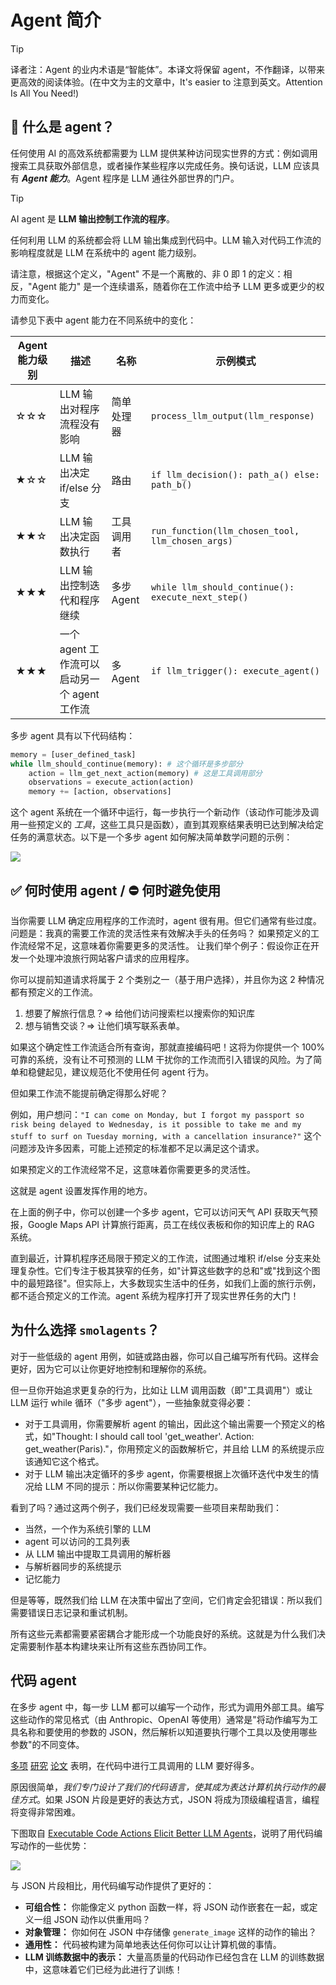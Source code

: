 # Agent 简介

> [!TIP]
> 译者注：Agent 的业内术语是“智能体”。本译文将保留 agent，不作翻译，以带来更高效的阅读体验。(在中文为主的文章中，It's easier to 注意到英文。Attention Is All You Need!)

## 🤔 什么是 agent？

任何使用 AI 的高效系统都需要为 LLM 提供某种访问现实世界的方式：例如调用搜索工具获取外部信息，或者操作某些程序以完成任务。换句话说，LLM 应该具有 **_Agent 能力_**。Agent 程序是 LLM 通往外部世界的门户。

> [!TIP]
> AI agent 是 **LLM 输出控制工作流的程序**。

任何利用 LLM 的系统都会将 LLM 输出集成到代码中。LLM 输入对代码工作流的影响程度就是 LLM 在系统中的 agent 能力级别。

请注意，根据这个定义，"Agent" 不是一个离散的、非 0 即 1 的定义：相反，"Agent 能力" 是一个连续谱系，随着你在工作流中给予 LLM 更多或更少的权力而变化。

请参见下表中 agent 能力在不同系统中的变化：

| Agent 能力级别 | 描述                                           | 名称       | 示例模式                                           |
| ------------ | ---------------------------------------------- | ---------- | -------------------------------------------------- |
| ☆☆☆          | LLM 输出对程序流程没有影响                     | 简单处理器 | `process_llm_output(llm_response)`                 |
| ★☆☆          | LLM 输出决定 if/else 分支                      | 路由       | `if llm_decision(): path_a() else: path_b()`       |
| ★★☆          | LLM 输出决定函数执行                           | 工具调用者 | `run_function(llm_chosen_tool, llm_chosen_args)`   |
| ★★★          | LLM 输出控制迭代和程序继续                     | 多步 Agent | `while llm_should_continue(): execute_next_step()` |
| ★★★          | 一个 agent 工作流可以启动另一个 agent 工作流 | 多 Agent   | `if llm_trigger(): execute_agent()`                |

多步 agent 具有以下代码结构：

```python
memory = [user_defined_task]
while llm_should_continue(memory): # 这个循环是多步部分
    action = llm_get_next_action(memory) # 这是工具调用部分
    observations = execute_action(action)
    memory += [action, observations]
```

这个 agent 系统在一个循环中运行，每一步执行一个新动作（该动作可能涉及调用一些预定义的 *工具*，这些工具只是函数），直到其观察结果表明已达到解决给定任务的满意状态。以下是一个多步 agent 如何解决简单数学问题的示例：

<div class="flex justify-center">
    <img src="https://huggingface.co/datasets/huggingface/documentation-images/resolve/main/transformers/Agent_ManimCE.gif"/>
</div>

## ✅ 何时使用 agent / ⛔ 何时避免使用

当你需要 LLM 确定应用程序的工作流时，agent 很有用。但它们通常有些过度。问题是：我真的需要工作流的灵活性来有效解决手头的任务吗？
如果预定义的工作流经常不足，这意味着你需要更多的灵活性。
让我们举个例子：假设你正在开发一个处理冲浪旅行网站客户请求的应用程序。

你可以提前知道请求将属于 2 个类别之一（基于用户选择），并且你为这 2 种情况都有预定义的工作流。

1. 想要了解旅行信息？⇒ 给他们访问搜索栏以搜索你的知识库
2. 想与销售交谈？⇒ 让他们填写联系表单。

如果这个确定性工作流适合所有查询，那就直接编码吧！这将为你提供一个 100% 可靠的系统，没有让不可预测的 LLM 干扰你的工作流而引入错误的风险。为了简单和稳健起见，建议规范化不使用任何 agent 行为。

但如果工作流不能提前确定得那么好呢？

例如，用户想问：`"I can come on Monday, but I forgot my passport so risk being delayed to Wednesday, is it possible to take me and my stuff to surf on Tuesday morning, with a cancellation insurance?"` 这个问题涉及许多因素，可能上述预定的标准都不足以满足这个请求。

如果预定义的工作流经常不足，这意味着你需要更多的灵活性。

这就是 agent 设置发挥作用的地方。

在上面的例子中，你可以创建一个多步 agent，它可以访问天气 API 获取天气预报，Google Maps API 计算旅行距离，员工在线仪表板和你的知识库上的 RAG 系统。

直到最近，计算机程序还局限于预定义的工作流，试图通过堆积 if/else 分支来处理复杂性。它们专注于极其狭窄的任务，如"计算这些数字的总和"或"找到这个图中的最短路径"。但实际上，大多数现实生活中的任务，如我们上面的旅行示例，都不适合预定义的工作流。agent 系统为程序打开了现实世界任务的大门！

## 为什么选择 `smolagents`？

对于一些低级的 agent 用例，如链或路由器，你可以自己编写所有代码。这样会更好，因为它可以让你更好地控制和理解你的系统。

但一旦你开始追求更复杂的行为，比如让 LLM 调用函数（即"工具调用"）或让 LLM 运行 while 循环（"多步 agent"），一些抽象就变得必要：

- 对于工具调用，你需要解析 agent 的输出，因此这个输出需要一个预定义的格式，如"Thought: I should call tool 'get_weather'. Action: get_weather(Paris)."，你用预定义的函数解析它，并且给 LLM 的系统提示应该通知它这个格式。
- 对于 LLM 输出决定循环的多步 agent，你需要根据上次循环迭代中发生的情况给 LLM 不同的提示：所以你需要某种记忆能力。

看到了吗？通过这两个例子，我们已经发现需要一些项目来帮助我们：

- 当然，一个作为系统引擎的 LLM
- agent 可以访问的工具列表
- 从 LLM 输出中提取工具调用的解析器
- 与解析器同步的系统提示
- 记忆能力

但是等等，既然我们给 LLM 在决策中留出了空间，它们肯定会犯错误：所以我们需要错误日志记录和重试机制。

所有这些元素都需要紧密耦合才能形成一个功能良好的系统。这就是为什么我们决定需要制作基本构建块来让所有这些东西协同工作。

## 代码 agent

在多步 agent 中，每一步 LLM 都可以编写一个动作，形式为调用外部工具。编写这些动作的常见格式（由 Anthropic、OpenAI 等使用）通常是"将动作编写为工具名称和要使用的参数的 JSON，然后解析以知道要执行哪个工具以及使用哪些参数"的不同变体。

[多项](https://huggingface.co/papers/2402.01030) [研究](https://huggingface.co/papers/2411.01747) [论文](https://huggingface.co/papers/2401.00812) 表明，在代码中进行工具调用的 LLM 要好得多。

原因很简单，_我们专门设计了我们的代码语言，使其成为表达计算机执行动作的最佳方式_。如果 JSON 片段是更好的表达方式，JSON 将成为顶级编程语言，编程将变得非常困难。

下图取自 [Executable Code Actions Elicit Better LLM Agents](https://huggingface.co/papers/2402.01030)，说明了用代码编写动作的一些优势：

<img src="https://huggingface.co/datasets/huggingface/documentation-images/resolve/main/transformers/code_vs_json_actions.png">

与 JSON 片段相比，用代码编写动作提供了更好的：

- **可组合性：** 你能像定义 python 函数一样，将 JSON 动作嵌套在一起，或定义一组 JSON 动作以供重用吗？
- **对象管理：** 你如何在 JSON 中存储像 `generate_image` 这样的动作的输出？
- **通用性：** 代码被构建为简单地表达任何你可以让计算机做的事情。
- **LLM 训练数据中的表示：** 大量高质量的代码动作已经包含在 LLM 的训练数据中，这意味着它们已经为此进行了训练！
